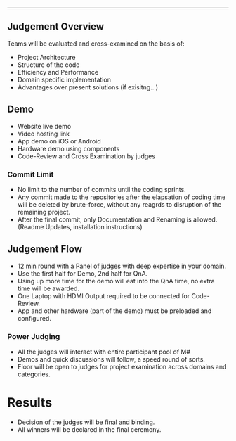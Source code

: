 ----------

## Judgement Overview

Teams will be evaluated and cross-examined on the basis of: 

- Project Architecture
- Structure of the code
- Efficiency and Performance
- Domain specific implementation
- Advantages over present solutions (if exisitng...)

## Demo 

- Website live demo 
- Video hosting link
- App demo on iOS or Android
- Hardware demo using components
- Code-Review and Cross Examination by judges

### Commit Limit
- No limit to the number of commits until the coding sprints. 
- Any commit made to the repositories after the elapsation of coding time will be deleted by brute-force, without any reagrds to disruption of the remaining project. 
- After the final commit, only Documentation and Renaming is allowed. (Readme Updates, installation instructions)


## Judgement Flow

- 12 min round with a Panel of judges with deep expertise in your domain. 
- Use the first half for Demo, 2nd half for QnA.
- Using up more time for the demo will eat into the QnA time, no extra time will be awarded.
- One Laptop with HDMI Output required to be connected for Code-Review. 
- App and other hardware (part of the demo) must be preloaded and configured.

### Power Judging

- All the judges will interact with entire participant pool of M#
- Demos and quick discussions will follow, a speed round of sorts. 
- Floor will be open to judges for project examination across domains and categories. 

# Results
- Decision of the judges will be final and binding. 
- All winners will be declared in the final ceremony. 
